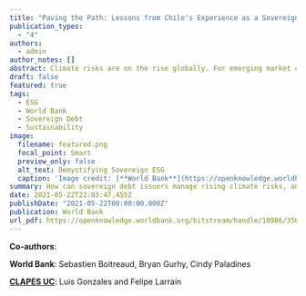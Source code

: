 ```yaml
---
title: "Paving the Path: Lessons from Chile's Experience as a Sovereign Issuer for Sustainable Finance Action"
publication_types:
  - "4"
authors:
  - admin
author_notes: []
abstract: Climate risks are on the rise globally. For emerging market countries such as Chile, these risks can manifest as an increased propensity for drought, wildfires, flood events, and landslides. As a result, governments are increasingly prioritizing policy solutions that will support an economic transition to mitigate the impact of climate change while also supporting households and communities as they adapt to the changing risk landscape. The financial sector is playing a key role in supporting a just economic transition. For many emerging market countries, the sovereign is the largest issuer of domestic debt, and the instruments and issuance path they choose can be key toward influencing downstream financial sector activity. For their part, global investors are becoming more attuned to the environmental, social, and governance (ESG) factors that underpin sovereign debt instruments. This report explores Chile’s sovereign issuer options, opportunities, and challenges through the lens of its recent decisions to issue green, social, and sustainable debt instruments.
draft: false
featured: true
tags:
  - ESG 
  - World Bank
  - Sovereign Debt
  - Sustainability
image:
  filename: featured.png
  focal_point: Smart
  preview_only: false
  alt_text: Demystifying Sovereign ESG
  caption: 'Image credit: [**World Bank**](https://openknowledge.worldbank.org/bitstream/handle/10986/35683/Paving-the-Path-Lessons-from-Chile-s-Experiences-as-a-Sovereign-Issuer-for-Sustainable-Finance-Action.pdf?sequence=1&isAllowed=y)'
summary: How can sovereign debt issuers manage rising climate risks, and finance the investments necessary to achieve the goals of the Paris Climate Agreement and the SDGs? As part of a team including former Chilean minister of finance, Felipe Larraín, we documented Chile's experience re-orienting its sovereign debt issuance to be better aligned with fulfilling its ambitious sustainability goals.  
date: 2021-05-22T22:03:47.455Z
publishDate: "2021-05-22T00:00:00.000Z"
publication: World Bank
url_pdf: https://openknowledge.worldbank.org/bitstream/handle/10986/35683/Paving-the-Path-Lessons-from-Chile-s-Experiences-as-a-Sovereign-Issuer-for-Sustainable-Finance-Action.pdf?sequence=1&isAllowed=y
---
```


**Co-authors**:  

**World Bank**:  Sebastien Boitreaud, Bryan Gurhy, Cindy Paladines

[**CLAPES UC**](https://www.clapesuc.cl/):  Luis Gonzales and Felipe Larraín